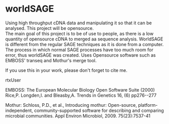 # worldSAGE
Using high throughput cDNA data and manipulating it so that it can be analysed. This project will be opensource.  
The main goal of this project is to be of use to people, as there is a low quantity of opensource cDNA to merged aa sequence analysis. 
WorldSAGE is different from the regular SAGE techniques as it is done from a computer. The process in which normal SAGE processes have too much room for error, thus worldSAGE was created. Uses Opensource software such as EMBOSS' transeq and Mothur's merge tool. 

If you use this in your work, please don't forget to cite me. 



rtxUser  
    
    
    
     
EMBOSS: The European Molecular Biology Open Software Suite (2000) Rice,P. Longden,I. and Bleasby,A. Trends in Genetics 16, (6) pp276--277



Mothur: Schloss, P.D., et al., Introducing mothur: Open-source, platform-independent, community-supported software for describing and comparing microbial communities. Appl Environ Microbiol, 2009. 75(23):7537-41
